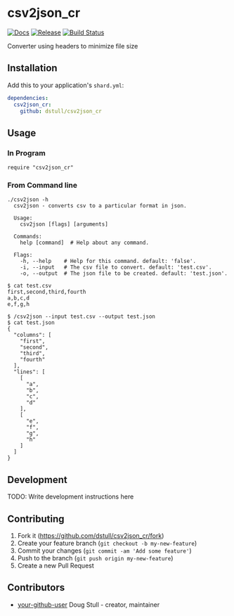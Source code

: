 # csv2json_cr

[![Docs](https://img.shields.io/badge/docs-available-brightgreen.svg)](https://dstull.github.io/csv2json_cr/)
[![Release](https://img.shields.io/github/release/dstull/csv2json_cr/all.svg?style=flat-square)](https://github.com/dstull/csv2json_cr/releases/latest)
[![Build Status](https://travis-ci.org/dstull/csv2json_cr.svg?branch=master)](https://travis-ci.org/dstull/csv2json_cr)


Converter using headers to minimize file size

## Installation

Add this to your application's `shard.yml`:

```yaml
dependencies:
  csv2json_cr:
    github: dstull/csv2json_cr
```

## Usage

### In Program

```crystal
require "csv2json_cr"
```

### From Command line

```shell
./csv2json -h
  csv2json - converts csv to a particular format in json.

  Usage:
    csv2json [flags] [arguments]

  Commands:
    help [command]  # Help about any command.

  Flags:
    -h, --help    # Help for this command. default: 'false'.
    -i, --input   # The csv file to convert. default: 'test.csv'.
    -o, --output  # The json file to be created. default: 'test.json'.

$ cat test.csv
first,second,third,fourth
a,b,c,d
e,f,g,h

$ /csv2json --input test.csv --output test.json
$ cat test.json
{
  "columns": [
    "first",
    "second",
    "third",
    "fourth"
  ],
  "lines": [
    [
      "a",
      "b",
      "c",
      "d"
    ],
    [
      "e",
      "f",
      "g",
      "h"
    ]
  ]
}
```

## Development

TODO: Write development instructions here

## Contributing

1. Fork it (<https://github.com/dstull/csv2json_cr/fork>)
2. Create your feature branch (`git checkout -b my-new-feature`)
3. Commit your changes (`git commit -am 'Add some feature'`)
4. Push to the branch (`git push origin my-new-feature`)
5. Create a new Pull Request

## Contributors

- [your-github-user](https://github.com/dstull) Doug Stull - creator, maintainer
